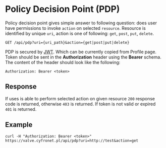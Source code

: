 # Policy Decision Point (PDP)

Policy decision point gives simple answer to following question: does user have
permissions to invoke `action` on selected `resource`. Resource is identified by
unique `uri`, action is one of following: `get`, `post`, `put`, `delete`.

```
GET /api/pdp?uri={uri_path}&action={get|post|put|delete}
```

PDP is secured by [JWT](https://jwt.io). Which can be currently copied from
Profile page. Token should be sent in the **Authorization** header using the
**Bearer** schema. The content of the header should look like the following:

```
Authorization: Bearer <token>
```

## Response

If uses is able to perform selected action on given resource `200` response code
is returned, otherwise `403` is returned. If token is not valid or expired `401`
is returned.

## Example

```
curl -H "Authorization: Bearer <token>" https://valve.cyfronet.pl/api/pdp?uri=http://test&action=get
```
